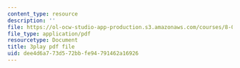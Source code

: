 ```yaml
---
content_type: resource
description: ''
file: https://ol-ocw-studio-app-production.s3.amazonaws.com/courses/8-03sc-physics-iii-vibrations-and-waves-fall-2016/dee4d6a773d572bbfe94791462a16926_TjxR7lAwWhI.pdf
file_type: application/pdf
resourcetype: Document
title: 3play pdf file
uid: dee4d6a7-73d5-72bb-fe94-791462a16926
---
```

